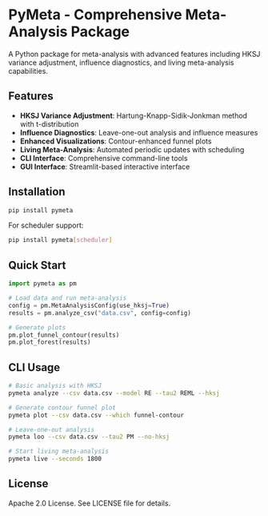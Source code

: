# PyMeta - Comprehensive Meta-Analysis Package

A Python package for meta-analysis with advanced features including HKSJ variance adjustment, influence diagnostics, and living meta-analysis capabilities.

## Features

- **HKSJ Variance Adjustment**: Hartung-Knapp-Sidik-Jonkman method with t-distribution
- **Influence Diagnostics**: Leave-one-out analysis and influence measures
- **Enhanced Visualizations**: Contour-enhanced funnel plots
- **Living Meta-Analysis**: Automated periodic updates with scheduling
- **CLI Interface**: Comprehensive command-line tools
- **GUI Interface**: Streamlit-based interactive interface

## Installation

```bash
pip install pymeta
```

For scheduler support:
```bash
pip install pymeta[scheduler]
```

## Quick Start

```python
import pymeta as pm

# Load data and run meta-analysis
config = pm.MetaAnalysisConfig(use_hksj=True)
results = pm.analyze_csv("data.csv", config=config)

# Generate plots
pm.plot_funnel_contour(results)
pm.plot_forest(results)
```

## CLI Usage

```bash
# Basic analysis with HKSJ
pymeta analyze --csv data.csv --model RE --tau2 REML --hksj

# Generate contour funnel plot
pymeta plot --csv data.csv --which funnel-contour

# Leave-one-out analysis
pymeta loo --csv data.csv --tau2 PM --no-hksj

# Start living meta-analysis
pymeta live --seconds 1800
```

## License

Apache 2.0 License. See LICENSE file for details.